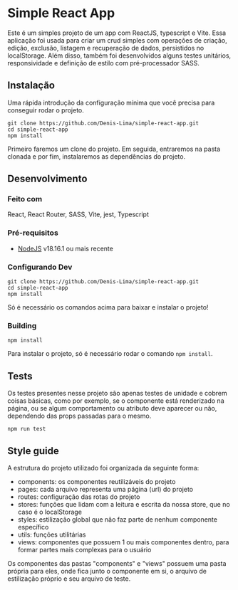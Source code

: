 # Simple React App

Este é um simples projeto de um app com ReactJS, typescript e Vite. Essa aplicação foi usada para criar um crud simples com operações de criação, edição, exclusão, listagem e recuperação de dados, persistidos no localStorage. Além disso, também foi desenvolvidos alguns testes unitários, responsividade e definição de estilo com pré-processador SASS.

## Instalação

Uma rápida introdução da configuração mínima que você precisa para conseguir rodar o projeto.

```shell
git clone https://github.com/Denis-Lima/simple-react-app.git
cd simple-react-app
npm install
```

Primeiro faremos um clone do projeto. Em seguida, entraremos na pasta clonada e por fim, instalaremos as dependências do projeto.

## Desenvolvimento

### Feito com

React, React Router, SASS, Vite, jest, Typescript

### Pré-requisitos

- [NodeJS](https://nodejs.org/en/download/current) v18.16.1 ou mais recente

### Configurando Dev

```shell
git clone https://github.com/Denis-Lima/simple-react-app.git
cd simple-react-app
npm install
```

Só é necessário os comandos acima para baixar e instalar o projeto!

### Building

```shell
npm install
```

Para instalar o projeto, só é necessário rodar o comando `npm install`.

## Tests

Os testes presentes nesse projeto são apenas testes de unidade e cobrem coisas básicas, como por exemplo, se o componente está renderizado na página, ou se algum comportamento ou atributo deve aparecer ou não, dependendo das props passadas para o mesmo.

```shell
npm run test
```

## Style guide

A estrutura do projeto utilizado foi organizada da seguinte forma:

- components: os componentes reutilizáveis do projeto
- pages: cada arquivo representa uma página (url) do projeto
- routes: configuração das rotas do projeto
- stores: funções que lidam com a leitura e escrita da nossa store, que no caso é o localStorage
- styles: estilização global que não faz parte de nenhum componente específico
- utils: funções utilitárias
- views: componentes que possuem 1 ou mais componentes dentro, para formar partes mais complexas para o usuário

Os componentes das pastas "components" e "views" possuem uma pasta própria para eles, onde fica junto o componente em si, o arquivo de estilização próprio e seu arquivo de teste.
